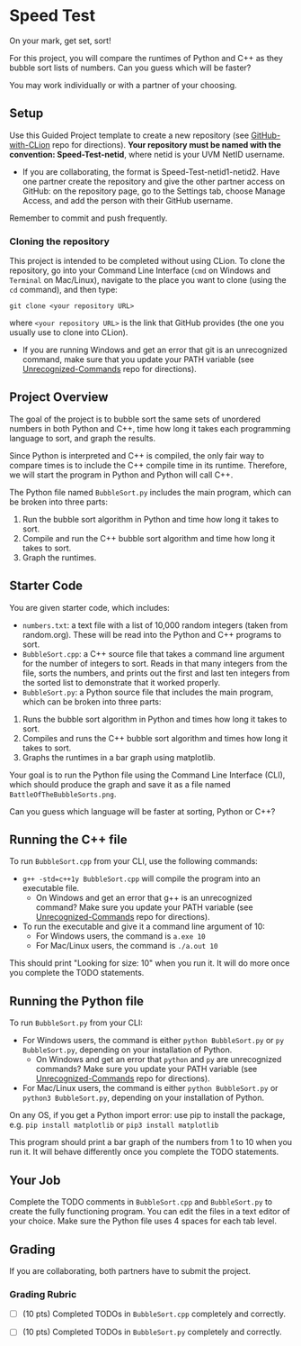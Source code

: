 # Speed Test
On your mark, get set, sort!

For this project, you will compare the runtimes of Python and C++ as they bubble sort lists of numbers. Can you guess which will be faster?

You may work individually or with a partner of your choosing.

## Setup

Use this Guided Project template to create a new repository (see [GitHub-with-CLion](https://github.com/uvmcs2300s2024/GitHub-with-CLion) repo for directions).
**Your repository must be named with the convention: Speed-Test-netid**, where netid is your UVM NetID username.
* If you are collaborating, the format is Speed-Test-netid1-netid2. Have one partner create the repository and give the other partner access on GitHub: on the repository page, go to the Settings tab, choose Manage Access, and add the person with their GitHub username.

Remember to commit and push frequently.

### Cloning the repository

This project is intended to be completed without using CLion. To clone the repository, go into your Command Line Interface (`cmd` on Windows and `Terminal` on Mac/Linux), navigate to the place you want to clone (using the `cd` command), and then type:
```
git clone <your repository URL>
```
where `<your repository URL>` is the link that GitHub provides (the one you usually use to clone into CLion).
* If you are running Windows and get an error that git is an unrecognized command, make sure that you update your PATH variable (see [Unrecognized-Commands](https://github.com/uvmcs2300s2024/Unrecognized-Commands) repo for directions).

## Project Overview

The goal of the project is to bubble sort the same sets of unordered numbers in both Python and C++, time how long it takes each programming language to sort, and graph the results.

Since Python is interpreted and C++ is compiled, the only fair way to compare times is to include the C++ compile time in its runtime. Therefore, we will start the program in Python and Python will call C++. 

The Python file named `BubbleSort.py` includes the main program, which can be broken into three parts:
1. Run the bubble sort algorithm in Python and time how long it takes to sort.
1. Compile and run the C++ bubble sort algorithm and time how long it takes to sort.
1. Graph the runtimes.

## Starter Code

You are given starter code, which includes:
* `numbers.txt`: a text file with a list of 10,000 random integers (taken from random.org). These will be read into the Python and C++ programs to sort.
* `BubbleSort.cpp`: a C++ source file that takes a command line argument for the number of integers to sort. Reads in that many integers from the file, sorts the numbers, and prints out the first and last ten integers from the sorted list to demonstrate that it worked properly.
* `BubbleSort.py`: a Python source file that includes the main program, which can be broken into three parts:
1. Runs the bubble sort algorithm in Python and times how long it takes to sort.
1. Compiles and runs the C++ bubble sort algorithm and times how long it takes to sort.
1. Graphs the runtimes in a bar graph using matplotlib.

Your goal is to run the Python file using the Command Line Interface (CLI), which should produce the graph and save it as a file named `BattleOfTheBubbleSorts.png`.

Can you guess which language will be faster at sorting, Python or C++?

## Running the C++ file

To run `BubbleSort.cpp` from your CLI, use the following commands:
* `g++ -std=c++1y BubbleSort.cpp` will compile the program into an executable file.
    * On Windows and get an error that g++ is an unrecognized command? Make sure you update your PATH variable (see [Unrecognized-Commands](https://github.com/uvmcs2300s2024/Unrecognized-Commands) repo for directions).
* To run the executable and give it a command line argument of 10:
    * For Windows users, the command is `a.exe 10`
    * For Mac/Linux users, the command is `./a.out 10`

This should print "Looking for size: 10" when you run it. It will do more once you complete the TODO statements.

## Running the Python file

To run `BubbleSort.py` from your CLI:
* For Windows users, the command is either `python BubbleSort.py` or `py BubbleSort.py`, depending on your installation of Python.
    * On Windows and get an error that `python` and `py` are unrecognized commands? Make sure you update your PATH variable (see [Unrecognized-Commands](https://github.com/uvmcs2300s2024/Unrecognized-Commands) repo for directions).
* For Mac/Linux users, the command is either `python BubbleSort.py` or `python3 BubbleSort.py`, depending on your installation of Python.

On any OS, if you get a Python import error: use pip to install the package, e.g. `pip install matplotlib` or `pip3 install matplotlib`

This program should print a bar graph of the numbers from 1 to 10 when you run it. It will behave differently once you complete the TODO statements.

## Your Job

Complete the TODO comments in `BubbleSort.cpp` and `BubbleSort.py` to create the fully functioning program. You can edit the files in a text editor of your choice. Make sure the Python file uses 4 spaces for each tab level.

## Grading

If you are collaborating, both partners have to submit the project.

### Grading Rubric
- [ ] (10 pts) Completed TODOs in `BubbleSort.cpp` completely and correctly.
- [ ] (10 pts) Completed TODOs in `BubbleSort.py` completely and correctly.

